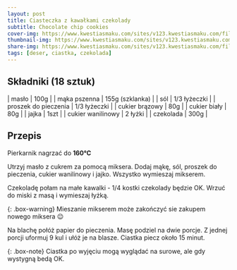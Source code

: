 ```yaml
---
layout: post
title: Ciasteczka z kawałkami czekolady
subtitle: Chocolate chip cookies
cover-img: https://www.kwestiasmaku.com/sites/v123.kwestiasmaku.com/files/chocolate_chip_cookies_00_1.jpg #duży obrazek w tle
thumbnail-img: https://www.kwestiasmaku.com/sites/v123.kwestiasmaku.com/files/chocolate_chip_cookies_00_1.jpg #mały obrazek na stronę główną
share-img: https://www.kwestiasmaku.com/sites/v123.kwestiasmaku.com/files/chocolate_chip_cookies_00_1.jpg #obrazek przy udostępnianiu 
tags: [deser, ciastka, czekolada]
---
```


## Składniki (18 sztuk)

| masło | 100g |
| mąka pszenna | 155g (szklanka) |
| sól | 1/3 łyżeczki |
| proszek do pieczenia | 1/3 łyżeczki |
| cukier brązowy | 80g |
| cukier biały | 80g |
| jajka | 1szt |
| cukier wanilinowy | 2 łyżki |
| czekolada | 300g |

## Przepis

Pierkarnik nagrzać do **160℃**

Utrzyj masło z cukrem za pomocą miksera. 
Dodaj mąkę, sól, proszek do pieczenia, cukier wanilinowy i jajko.
Wszystko wymieszaj mikserem. 

Czekoladę połam na małe kawalki - 1/4 kostki czekolady będzie OK.
Wrzuć do miski z masą i wymieszaj łyżką.

{: .box-warning}
Mieszanie mikserem może zakończyć sie zakupem nowego miksera 😉

Na blachę połóż papier do pieczenia.
Masę podziel na dwie porcje.
Z jednej porcji uformuj 9 kul i ułóż je na blasze.
Ciastka piecz około 15 minut.

{: .box-note}
Ciastka po wyjęciu mogą wyglądać na surowe, ale gdy wystygną bedą OK.